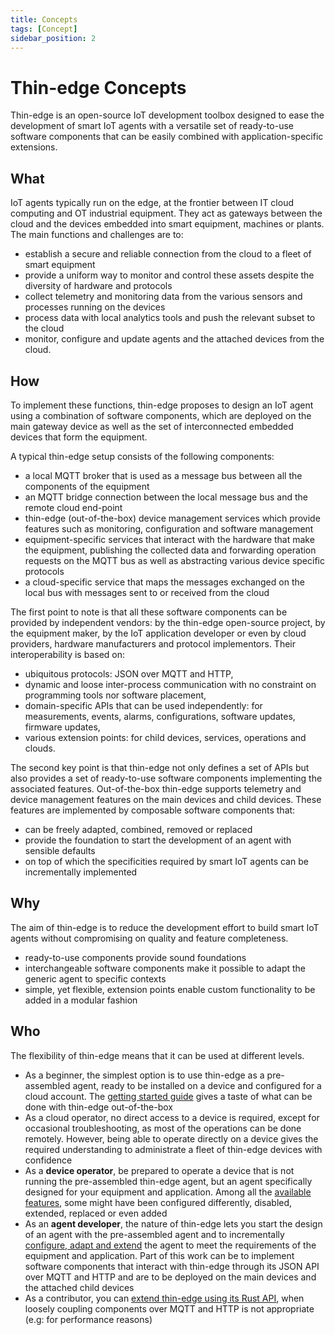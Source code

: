 ```yaml
---
title: Concepts
tags: [Concept]
sidebar_position: 2
---
```


# Thin-edge Concepts

Thin-edge is an open-source IoT development toolbox
designed to ease the development of smart IoT agents
with a versatile set of ready-to-use software components
that can be easily combined with application-specific extensions.

## What

IoT agents typically run on the edge, at the frontier between IT cloud computing and OT industrial equipment.
They act as gateways between the cloud and the devices embedded into smart equipment, machines or plants.
The main functions and challenges are to:
- establish a secure and reliable connection from the cloud to a fleet of smart equipment
- provide a uniform way to monitor and control these assets despite the diversity of hardware and protocols
- collect telemetry and monitoring data from the various sensors and processes running on the devices
- process data with local analytics tools and push the relevant subset to the cloud
- monitor, configure and update agents and the attached devices from the cloud.

## How

To implement these functions, thin-edge proposes to design an IoT agent using a combination of software components,
which are deployed on the main gateway device as well as the set of interconnected embedded devices that form the equipment.

A typical thin-edge setup consists of the following components:
- a local MQTT broker that is used as a message bus between all the components of the equipment
- an MQTT bridge connection between the local message bus and the remote cloud end-point
- thin-edge (out-of-the-box) device management services which provide features such as monitoring, configuration and software management
- equipment-specific services that interact with the hardware that make the equipment,
  publishing the collected data and forwarding operation requests on the MQTT bus as well as abstracting various device specific protocols
- a cloud-specific service that maps the messages exchanged on the local bus with messages sent to or received from the cloud

The first point to note is that all these software components can be provided by independent vendors:
by the thin-edge open-source project, by the equipment maker, by the IoT application developer
or even by cloud providers, hardware manufacturers and protocol implementors. 
Their interoperability is based on:
- ubiquitous protocols: JSON over MQTT and HTTP,
- dynamic and loose inter-process communication with no constraint on programming tools nor software placement,
- domain-specific APIs that can be used independently:
  for measurements, events, alarms, configurations, software updates, firmware updates,   
- various extension points: for child devices, services, operations and clouds.

The second key point is that thin-edge not only defines a set of APIs
but also provides a set of ready-to-use software components implementing the associated features.
Out-of-the-box thin-edge supports telemetry and device management features on the main devices and child devices.
These features are implemented by composable software components that:
- can be freely adapted, combined, removed or replaced
- provide the foundation to start the development of an agent with sensible defaults
- on top of which the specificities required by smart IoT agents can be incrementally implemented

## Why

The aim of thin-edge is to reduce the development effort to build smart IoT agents
without compromising on quality and feature completeness.

- ready-to-use components provide sound foundations
- interchangeable software components make it possible to adapt the generic agent to specific contexts
- simple, yet flexible, extension points enable custom functionality to be added in a modular fashion

## Who

The flexibility of thin-edge means that it can be used at different levels.
- As a beginner, the simplest option is to use thin-edge as a pre-assembled agent,
  ready to be installed on a device and configured for a cloud account.
  The [getting started guide](../start/index.md) gives a taste of what can be done with thin-edge out-of-the-box
- As a cloud operator, no direct access to a device is required, except for occasional troubleshooting,
  as most of the operations can be done remotely.
  However, being able to operate directly on a device gives the required understanding
  to administrate a fleet of thin-edge devices with confidence
- As a __device operator__, be prepared to operate a device that is not running the pre-assembled thin-edge agent,
  but an agent specifically designed for your equipment and application.
  Among all the [available features](../operate/index.md),
  some might have been configured differently, disabled, extended, replaced or even added
- As an __agent developer__, the nature of thin-edge lets you
  start the design of an agent with the pre-assembled agent
  and to incrementally [configure, adapt and extend](../extend/index.md) the agent
  to meet the requirements of the equipment and application.
  Part of this work can be to implement software components
  that interact with thin-edge through its JSON API over MQTT and HTTP
  and are to be deployed on the main devices and the attached child devices
- As a contributor, you can [extend thin-edge using its Rust API](../contribute/index.md),
  when loosely coupling components over MQTT and HTTP is not appropriate (e.g: for performance reasons)